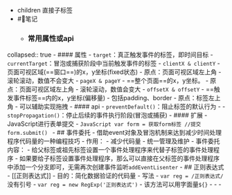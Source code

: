 - children 直接子标签
- #🌈笔记
	- ### 常用属性或api
collapsed:: true
		- #### 属性
			- `target`：真正触发事件的标签，即时间目标
			- `currentTarget`：冒泡或捕获阶段中当前触发事件的标签
			- `clientX & clientY`
				- 页面可视区域(==窗口==)的x，y坐标(fixed状态)
				- 原点：页面可视区域左上角
				- 滚轮滚动，数值不会变大
			- `pageX & pageY`
				- ==整个页面==的x，y坐标。
				- 原点：页面可视区域左上角
				- 滚轮滚动，数值会变大
			- `offsetX & offsetY`
				- ==触发事件标签==内的x，y坐标(偏移量)
				- 包括padding、border
				- 原点：标签左上角
				- 可以辅助实现拖拽
		- #### api
			- `preventDefault()`：阻止标签的默认行为
				-
			- `stopPropagation()`：停止后续的事件执行阶段(冒泡或捕获)
		- #### 扩展
			- JavaScript进行表单提交
				- ```JavaScript
				  var form = 获取form标签
				  //提交
				  form.submit()
				  ```
	- ## 事件委托
		- 借助event对象及冒泡机制来达到减少时间处理程序代码量的一种编程技巧
		- 作用：
			- 减少代码量
			- 统一管理及维护
		- 事件委托内容：
			- 给父标签或祖先标签设置一个事件处理程序来代替子标签的事件处理程序
			- 如果要给子标签设置事件处理程序，那么可以直接在父标签的事件处理程序中添加一个分支即可，无需再次创建事件监听`addEventLisenter`
	- ## 正则表达式
		- [[正则表达式]]
		- 目的：简化数据验证的代码量
		- 写法
			- `var reg = /正则表达式/`   没有引号
			- `var reg = new RegExp('正则表达式')`
				- 该方法可以用字面量`${}`
		-
		-
		-